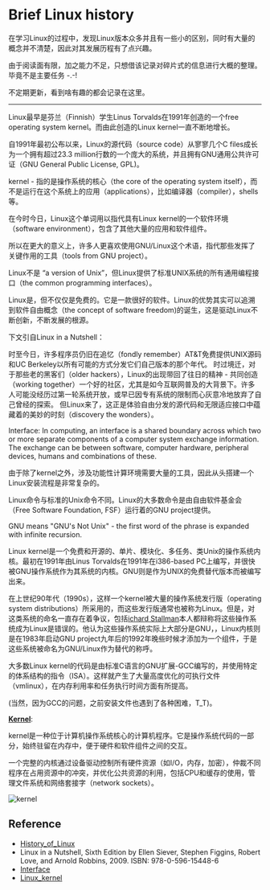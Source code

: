# Brief Linux history

在学习Linux的过程中，发现Linux版本众多并且有一些小的区别，同时有大量的概念并不清楚，因此对其发展历程有了点兴趣。

由于阅读面有限，加之能力不足，只想借该记录对碎片式的信息进行大概的整理。毕竟不是主要任务 -.-!

不定期更新，看到啥有趣的都会记录在这里。

---

Linux最早是芬兰（Finnish）学生Linus Torvalds在1991年创造的一个free operating system kernel。而由此创造的Linux kernel一直不断地增长。

自1991年最初公布以来，Linux的源代码（source code）从寥寥几个C files成长为一个拥有超过23.3 million行数的一个庞大的系统，并且拥有GNU通用公共许可证（GNU General Public License, GPL)。

kernel - 指的是操作系统的核心（the core of the operating system itself），而不是运行在这个系统上的应用（applications），比如编译器（compiler），shells等。

在今时今日，Linux这个单词用以指代具有Linux kernel的一个软件环境（software environment），包含了其他大量的应用和软件组件。

所以在更大的意义上，许多人更喜欢使用GNU/Linux这个术语，指代那些发挥了关键作用的工具（tools from GNU project）。

Linux不是 “a version of Unix”，但Linux提供了标准UNIX系统的所有通用编程接口（the common programming interfaces）。

Linux是，但不仅仅是免费的。它是一款很好的软件。Linux的优势其实可以追溯到软件自由概念（the concept of software freedom)的诞生，这是驱动Linux不断创新，不断发展的根源。

下文引自Linux in a Nutshell：

时至今日，许多程序员仍旧在追忆（fondly remember）AT&T免费提供UNIX源码和UC Berkeley以所有可能的方式分发它们自己版本的那个年代。
时过境迁，对于那些老的黑客们（older hackers），Linux的出现带回了往日的精神 - 共同创造（working together）一个好的社区，尤其是如今互联网普及的大背景下。许多人可能没经历过第一轮系统开放，或早已因专有系统的限制而心灰意冷地放弃了自己曾经的探索。
但Linux来了，这正是体验自由分发的源代码和无限适应接口中蕴藏着的美妙的时刻（discovery the wonders）。

Interface: In computing, an interface is a shared boundary across which two or more separate components of a computer system exchange information.
The exchange can be between software, computer hardware, peripheral devices, humans and combinations of these.

由于除了kernel之外，涉及功能性计算环境需要大量的工具，因此从头搭建一个Linux安装流程是非常复杂的。

Linux命令与标准的Unix命令不同。Linux的大多数命令是由自由软件基金会（Free Software Foundation, FSF）运行着的GNU project提供。

GNU means "GNU's Not Unix" - the first word of the phrase is expanded with infinite recursion.

Linux kernel是一个免费和开源的、单片、模块化、多任务、类Unix的操作系统内核。最初在1991年由Linus Torvalds在1991年在i386-based PC上编写，并很快被GNU操作系统作为其系统的内核。GNU则是作为UNIX的免费替代版本而被编写出来。

在上世纪90年代（1990s），这样一个kernel被大量的操作系统发行版（operating system distributions）所采用的，而这些发行版通常也被称为Linux。但是，对这类系统的命名一直存在着争议，包括[ichard Stallman](https://en.wikipedia.org/wiki/Richard_Stallman)本人都辩称将这些操作系统成为Linux是错误的。他认为这些操作系统实际上大部分是GNU，，Linux内核则是在1983年启动GNU project九年后的1992年晚些时候才添加为一个组件，于是这些系统被命名为GNU/Linux作为替代的称呼。

大多数Linux kernel的代码是由标准C语言的GNU扩展-GCC编写的，并使用特定的体系结构的指令（ISA）。这样就产生了大量高度优化的可执行文件（vmlinux），在内存利用率和任务执行时间方面有所提高。

(当然，因为GCC的问题，之前安装文件也遇到了各种困难，T_T)。

**[Kernel](https://en.wikipedia.org/wiki/Kernel_(operating_system))**:

kernel是一种位于计算机操作系统核心的计算机程序。它是操作系统代码的一部分，始终驻留在内存中，便于硬件和软件组件之间的交互。

一个完整的内核通过设备驱动控制所有硬件资源（如I/O，内存，加密），仲裁不同程序在占用资源中的冲突，并优化公共资源的利用，包括CPU和缓存的使用，管理文件系统和网络套接字（network sockets）。

![kernel](https://upload.wikimedia.org/wikipedia/commons/8/8f/Kernel_Layout.svg)

## Reference
- [History_of_Linux](https://en.wikipedia.org/wiki/History_of_Linux)
- Linux in a Nutshell, Sixth Edition by Ellen Siever, Stephen Figgins, Robert Love, and Arnold Robbins, 2009. ISBN: 978-0-596-15448-6
- [Interface](https://en.wikipedia.org/wiki/Interface_(computing))
- [Linux_kernel](https://en.wikipedia.org/wiki/Linux_kernel)
